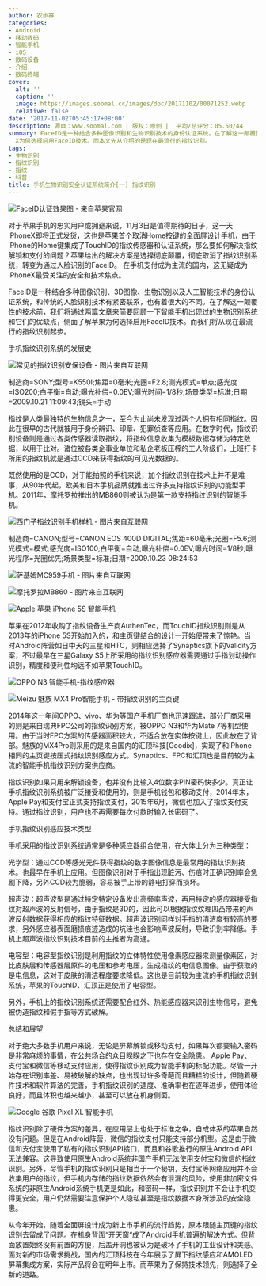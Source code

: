 ```yaml
---
author: 农步祥
categories:
- Android
- 移动数码
- 智能手机
- iOS
- 数码设备
- 介绍
- 数码终端
cover:
  alt: ''
  caption: ''
  image: https://images.soomal.cc/images/doc/20171102/00071252.webp
  relative: false
date: '2017-11-02T05:45:17+08:00'
description: 源自：www.soomal.com | 版权：原创 |  平均/总评分：05.50/44
summary: FaceID是一种结合多种图像识别和生物识别技术的身份认证系统。在了解这一颠覆性的技术前，我们将通过两篇文章来简要回顾一下智能手机出现过的生物识别系统和它们的优缺点，侧面了解苹果iPhone
  X为何选择启用FaceID技术。而本文先从介绍的是现在最流行的指纹识别。
tags:
- 生物识别
- 指纹识别
- 指纹
- 科普
title: 手机生物识别安全认证系统简介[一] 指纹识别
---
```


![FaceID认证效果图 - 来自苹果官网](https://images.soomal.cc/images/doc/20171102/00071246.webp)



对于苹果手机的忠实用户或拥趸来说，11月3日是值得期待的日子，这一天iPhoneX即将正式发货，这也是苹果首个取消Home按键的全面屏设计手机，由于iPhone的Home键集成了TouchID的指纹传感器和认证系统，那么要如何解决指纹解锁和支付的问题？苹果给出的解决方案是选择彻底颠覆，彻底取消了指纹识别系统，转变为通过人脸识别的FaceID。 在手机支付成为主流的国内，这无疑成为iPhoneX最受关注的安全和技术焦点。



FaceID是一种结合多种图像识别、3D图像、生物识别以及人工智能技术的身份认证系统，和传统的人脸识别技术有紧密联系，也有着很大的不同。在了解这一颠覆性的技术前，我们将通过两篇文章来简要回顾一下智能手机出现过的生物识别系统和它们的优缺点，侧面了解苹果为何选择启用FaceID技术。而我们将从现在最流行的指纹识别起步。



手机指纹识别系统的发展史



![常见的指纹识别安保设备 - 图片来自互联网](https://images.soomal.cc/images/doc/20171102/00071247_01.webp)

制造商=SONY;型号=K550I;焦距=0毫米;光圈=F2.8;测光模式=单点;感光度=ISO200;白平衡=自动;曝光补偿=0.0EV;曝光时间=1/8秒;场景类型=标准;日期=2009.10.21 11:09:43;镜头=手动



指纹是人类最独特的生物信息之一，至今为止尚未发现过两个人拥有相同指纹。因此在很早的古代就被用于身份辨识、印章、犯罪侦查等应用。在数字时代，指纹识别设备则是通过各类传感器读取指纹，将指纹信息收集为模板数据存储为特定数据，以用于比对。诸位被各类企事业单位和私企老板压榨的工人阶级们，上班打卡所用的指纹机就是通过CCD来获得指纹的可见光数据的。



既然使用的是CCD，对于能拍照的手机来说，加个指纹识别在技术上并不是难事，从90年代起，欧美和日本手机品牌就推出过许多支持指纹识别的功能型手机。2011年，摩托罗拉推出的MB860则被认为是第一款支持指纹识别的智能手机。



![西门子指纹识别手机样机 - 图片来自互联网](https://images.soomal.cc/images/doc/20171102/00071248_01.webp)

制造商=CANON;型号=CANON EOS 400D DIGITAL;焦距=60毫米;光圈=F5.6;测光模式=模式;感光度=ISO100;白平衡=自动;曝光补偿=0.0EV;曝光时间=1/8秒;曝光程序=光圈优先;场景类型=标准;日期=2009.10.23 08:24:53



![萨基姆MC959手机 - 图片来自互联网](https://images.soomal.cc/images/doc/20171102/00071249_01.webp)



![摩托罗拉MB860 - 图片来自互联网](https://images.soomal.cc/images/doc/20171102/00071250_01.webp)



![Apple 苹果 iPhone 5S 智能手机](https://images.soomal.cc/images/doc/20131011/00036199.webp)



苹果在2012年收购了指纹设备生产商AuthenTec，而TouchID指纹识别则是从2013年的iPhone 5S开始加入的，和主页键结合的设计一开始便带来了惊艳。当时Android阵营如日中天的三星和HTC，则相应选择了Synaptics旗下的Validity方案，不过最早在三星Galaxy S5上所采用的指纹识别感应器需要通过手指划动操作识别，精度和便利性均远不如苹果TouchID。



![OPPO N3 智能手机-指纹感应器](https://images.soomal.cc/images/doc/20150717/00053201_01.webp)



![Meizu 魅族 MX4 Pro智能手机 - 带指纹识别的主页键](https://images.soomal.cc/images/doc/20141126/00047625_01.webp)



2014年这一年间OPPO、vivo、华为等国产手机厂商也迅速跟进，部分厂商采用的则是来自瑞典FPC公司的指纹识别方案，被OPPO N3和华为Mate 7等机型使用。由于当时FPC方案的传感器面积较大，不适合放在实体按键上，因此放在了背部。魅族的MX4Pro则采用的是来自国内的汇顶科技[Goodix]，实现了和iPhone相同的主页键按压式指纹识别感应方式。Synaptics、FPC和汇顶也是目前较为主流的智能手机指纹识别方案供应商。



指纹识别如果只用来解锁设备，也并没有比输入4位数字PIN密码快多少。真正让手机指纹识别系统被广泛接受和使用的，则是手机钱包和移动支付，2014年末，Apple Pay和支付宝正式支持指纹支付，2015年6月，微信也加入了指纹支付支持。通过指纹识别，用户也不再需要每次付款时输入长密码了。



手机指纹识别感应技术类型



手机采用的指纹识别系统通常是多种感应器组合使用，在大体上分为三种类型：



光学型：通过CCD等感光元件获得指纹的数字图像信息是最常用的指纹识别技术。也最早在手机上应用。但图像识别对于手指出现脏污、伤痕时正确识别率会急剧下降，另外CCD较为脆弱，容易被手上带的静电打穿而损坏。



超声波：超声波型是通过特定特定设备发出高频率声波，再用特定的感应器接受指纹对超声波的反射信号，由于指纹是3D的，因此可以根据指纹纹理凹凸带来的声波反射数据获得相应的指纹特征数据。超声波识别同样对手指的清洁度有较高的要求，另外感应器表面磨损痕迹造成的坑洼也会影响声波反射，导致识别率降低。手机上超声波指纹识别技术目前的主推者为高通。



电容型：电容型指纹识别是利用指纹的立体特性使用像素感应器来测量像素区，对比皮肤层和传感器层原件的电压和参考电压，生成指纹的电信息图像。由于获取的是电信息，这对于皮肤的清洁程度要求降低。这也是目前较为主流的手机指纹识别系统，苹果的TouchID、汇顶正是使用了电容型。



另外，手机上的指纹识别系统还需要配合红外、热能感应器来识别生物信号，避免被伪造指纹和假手指等方式破解。



总结和展望



对于绝大多数手机用户来说，无论是屏幕解锁或移动支付，如果每次都要输入密码是非常麻烦的事情，在公共场合的众目睽睽之下也存在安全隐患。 Apple Pay、支付宝和微信等移动支付应用，使得指纹识别成为智能手机的标配功能。尽管一开始存在识别率差、易被破解的缺点，也出现过许多奇葩而且糟糕的设计，但随着硬件技术和软件算法的完善，手机指纹识别的速度、准确率也在逐年进步，使用体验良好，而且体积也越来越小，甚至可以放在机身侧面。



![Google 谷歌 Pixel XL 智能手机](https://images.soomal.cc/images/doc/20170408/00067305.webp)



指纹识别除了硬件方案的差异，在应用层上也处于标准之争，自成体系的苹果自然没有问题。但是在Android阵营，微信的指纹支付只能支持部分机型。这是由于微信和支付宝使用了私有的指纹识别API接口，而且和谷歌推行的原生Android API无法兼容。这导致使用原生Android系统非国产手机无法使用支付宝和微信的指纹识别。另外，尽管手机的指纹识别只是相当于一个秘钥，支付宝等网络应用并不会收集用户的指纹，但手机内存储的指纹数据依然会有泄漏的风险，使用非加密文件系统的非原生Android系统手机更是如此，和密码一样，指纹识别并不会让手机变得更安全，用户仍然需要注意保护个人隐私甚至是指纹数据本身所涉及的安全隐患。



从今年开始，随着全面屏设计成为新上市手机的流行趋势，原本跟随主页键的指纹识别去留成了问题。在机身背面“开天窗“成了Android手机普遍的解决方式。但背面放置始终没有前置的方便，后盖开洞也被认为是破坏了手机的工业设计和美感。面对新的市场需求挑战，国内的汇顶科技在今年展示了屏下指纹感应和AMOLED屏幕集成方案，实际产品将会在明年上市。而苹果为了保持技术领先，则选择了全新的道路。